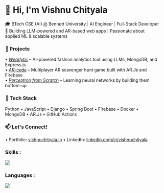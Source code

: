 # 👋 Hi, I'm Vishnu Chityala
🎓 BTech CSE (AI) @ Bennett University | AI Engineer | Full-Stack Developer  
🚀 Building LLM-powered and AR-based web apps | Passionate about applied ML & scalable systems

### 🔬 Projects
•⁠  ⁠*[Wearlytic](https://wearlytic.vishnuchityala.in/)* – AI-powered fashion analytics tool using LLMs, MongoDB, and Express.js  
•⁠  ⁠*[AR-cade](https://arcade.vishnuchityala.in/)* – Multiplayer AR scavenger hunt game built with AR.Js and Firebase  
•⁠  ⁠*[Perceptron from Scratch](https://github.com/vishnuchityala/perceptron)* – Learning neural networks by building them bottom-up

### 🧰 Tech Stack
Python • JavaScript • Django • Spring Boot • Firebase • Docker • MongoDB • AR.Js • GitHub Actions

### 📫 Let's Connect!
•⁠  ⁠Portfolio: [vishnuchityala.in](https://www.vishnuchityala.in)
•⁠  ⁠LinkedIn: [linkedin.com/in/vishnuchityala](https://linkedin.com/in/vishnuchityala)

<h3 align="left">Skills :</h3>

<p align="left">
<a href="https://skillicons.dev">
    <img src="https://skillicons.dev/icons?i=html,css,js,tailwind,bootstrap,django,flask,spring,firebase,arduino&theme=dark&perline=7" />
  </a>
</p>
<h3 align="left">Languages :</h3>
<p align="left">
<a href="https://skillicons.dev">
    <img src="https://skillicons.dev/icons?i=python,java,cpp&theme=dark&perline=7" />
  </a>
</p>
